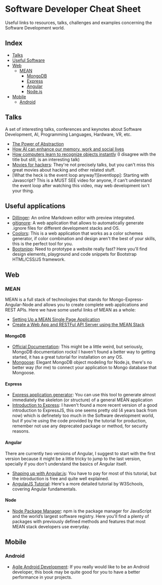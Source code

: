 # Software Developer Cheat Sheet

Useful links to resources, talks, challenges and examples concerning the Software Development world.

## Index
  - [Talks](#Talks)
  - [Useful Software](#Software)
  - [Web](#Web)
    - [MEAN](#MEAN)
        -   [MongoDB](#Mongo)
        -   [Express](#Express)
        -   [Angular](#Angular)
        -   [Node.js](#Node.js)
  - [Mobile](#Web)
    - [Android](#Android)

## Talks
A set of interesting talks, conferences and keynotes about Software Development, AI, Programming Languages, Hardware, VR, etc.

  - [The Power of Abstraction][Talk1]
  - [How AI can enhance our memory, work and social lives][Talk2]
  - [How computers learn to recognize objects instantly][Talk3] (I disagree with the title but still, is an interesting talk)
  - [Movies for hackers][Talk4]: They're not precisely talks, but you can't miss this great movies about hacking and other related stuff.
  - [What the heck is the event loop anyway?][eventlopp]: Starting with Javascript? This is a MUST SEE video for anyone, if can't understand the event loop after watching this video, may web development isn't your thing.

## Useful applications
- [Dillinger][dillinger]: An online Markdown editor with preview integrated.
- [gitignore][gitignore]: A web application that allows to automatically generate .ignore files for different development stacks and OS.
- [Coolors][coolors]: This is a web application that works as a color schemes generator, if color combination and design aren't the best of your skills, this is the perfect tool for you.
- [Bootsnipp][bootsnipp]: Need to prototype a website really fast? Here you'll find design elements, playground and code snippets for Bootstrap HTML/CSS/JS framework.

## Web
### MEAN
MEAN is a full stack of technologies that stands for Mongo-Express-Angular-Node and allows you to create complete web applications and REST APIs. Here we have some useful links of MEAN as a whole:

- [Setting Up a MEAN Single Page Application][MEAN1]
- [Create a Web App and RESTFul API Server using the MEAN Stack][MEAN2]

#### MongoDB
- [Official Documentation][Mongo1]: This might be a little weird, but seriously, MongoDB documentation rocks! I haven't found a better way to getting started, it has a great tutorial for installation on any OS.
- [Mongoose][Mongo2]: Elegant MongoDB object modeling for Node.js, there's no better way (for me) to connect your application to Mongo database that Mongoose.

#### Express
- [Express application generator][Express1]: You can use this tool to generate almost immediately the skeleton (or structure) of a general MEAN application
- [Introduction to Express][Express2]: I haven't found a more recent version of a good introduction to ExpressJS, this one seems pretty old (4 years back from now) which is definetely too much in the Software development world, but if you're using the code provided by the tutorial for production, remember not use any deprecated package or method, for security reasons.
 
#### Angular
There are currently two versions of Angular, I suggest to start with the first version because it might be a little tricky to jump to the last version, specially if you don't understand the basics of Angular itself.

- [Shaping up with Angular.js][Angular1]: You have to pay for most of this tutorial, but the introduction is free and quite well explained.
- [AngularJS Tutorial][Angular2]: Here's a more detailed tutorial by W3Schools, covering Angular fundamentals.

#### Node
- [Node Package Manager][Node1]: npm is the package manager for JavaScript and the world’s largest software registry. Here you'll find  a plenty of packages with previously defined methods and features that most MEAN stack developers use everyday.

## Mobile
### Android
- [Agile Android Development][Android1]: If you really would like to be an Android developer, this book may be quite good for you to have a better performance in your projects.


[Talk1]: <https://www.infoq.com/presentations/programming-abstraction-liskov>
[Talk2]: <https://www.ted.com/talks/tom_gruber_how_ai_can_enhance_our_memory_work_and_social_lives>
[Talk3]: <https://www.ted.com/talks/tom_gruber_how_ai_can_enhance_our_memory_work_and_social_lives>
[Talk4]: <https://github.com/k4m4/movies-for-hackers/blob/master/readme.md>
[eventloop]: <https://www.youtube.com/watch?v=8aGhZQkoFbQ>

[dillinger]: <https://dillinger.io/>
[gitignore]: <https://www.gitignore.io/>
[coolors]: <https://coolors.co/>
[bootsnipp]: <https://bootsnipp.com/>

[MEAN1]: <https://scotch.io/tutorials/setting-up-a-mean-stack-single-page-application>
[MEAN2]: <https://devcenter.heroku.com/articles/mean-apps-restful-api>
[Mongo1]: <https://docs.mongodb.com/tutorials/>
[Mongo2]: <http://mongoosejs.com/docs/index.html>
[Express1]: <http://expressjs.com/en/starter/generator.html>
[Express2]: <https://code.tutsplus.com/tutorials/introduction-to-express--net-33367>
[Angular1]: <http://campus.codeschool.com/courses/shaping-up-with-angular-js/wrap-up-video>
[Angular2]: <https://www.w3schools.com/angular/>
[Node1]: <https://www.npmjs.com/>

[Android1]: <https://www.agiledroid.com/files/build/en/html/index.html>

